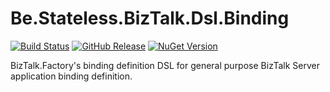 ﻿# Be.Stateless.BizTalk.Dsl.Binding

[![Build Status](https://dev.azure.com/icraftsoftware/be.stateless/_apis/build/status/Be.Stateless.BizTalk.Dsl.Binding%20Manual%20Release?branchName=master)](https://dev.azure.com/icraftsoftware/be.stateless/_build/latest?definitionId=666&branchName=master)
[![GitHub Release](https://img.shields.io/github/v/release/icraftsoftware/Be.Stateless.BizTalk.Dsl.Binding)](https://github.com/icraftsoftware/Be.Stateless.BizTalk.Dsl.Binding/releases/latest)
[![NuGet Version](https://img.shields.io/nuget/v/Be.Stateless.BizTalk.Dsl.Binding.svg?style=flat)](https://www.nuget.org/packages/Be.Stateless.BizTalk.Dsl.Binding/)

BizTalk.Factory's binding definition DSL for general purpose BizTalk Server application binding definition.
